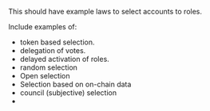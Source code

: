 This should have example laws to select accounts to roles.

Include examples of: 
- token based selection. 
- delegation of votes. 
- delayed activation of roles. 
- random selection 
- Open selection 
- Selection based on on-chain data 
- council (subjective) selection 
- 